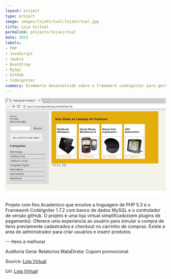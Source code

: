 ```yaml
---
layout: project
type: project
image: images/lojaVirtual/lojaVirtual.jpg
title: Loja Virtual
permalink: projects/lojavirtual
date: 2015
labels:
- PHP
- JavaScript
- Jquery
- BootStrap
- MySql
- GitHub
- Codeigniter
summary: Ecommerce desenvolvido sobre o framework codeigniter para gerenciar uma loja de produtos de informática
---
```

<img class="ui image" src="../images/lojaVirtual/lojaVirtual.jpg">

Projeto com fins Academico que envolve a linguagem de PHP 5.3 e o Framework CodeIgniter 1.7.2 com banco de dados MySQL e o controlador de versão gitHub. O projeto é uma loja virtual simplificado(sem plugins de pagamento). Oferece uma experiencia ao usuário para simular a compra de itens previamente cadastrados e checkout no carrinho de compras.
Existe a area do administrador para criar usuários e inserir produtos.

---Itens a melhorar

Auditoria
Gerar Relatorios
MalaDireta: Cupom promocional



Source: <a href="https://github.com/alexjosesilva/LojaVirtual">
			<i class="large github icon"></i> Loja Virtual
		 </a>

Url: <a href="http://lojavirtualcodeigniter1.azurewebsites.net/">
			<i class="large fa-google-play icon"></i> Loja Virtual
	</a>
